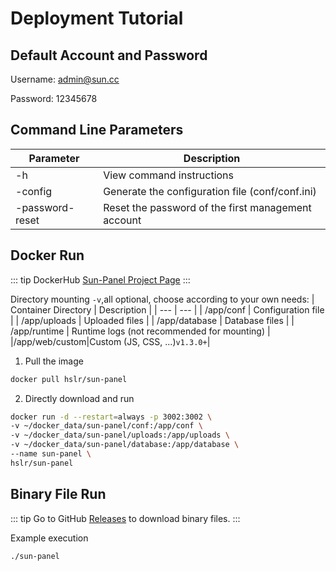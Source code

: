 # Deployment Tutorial

## Default Account and Password
Username: admin@sun.cc

Password: 12345678

## Command Line Parameters
| Parameter | Description |
| --- | --- |
| -h | View command instructions |
| -config | Generate the configuration file (conf/conf.ini) |
| -password-reset | Reset the password of the first management account |

## Docker Run

::: tip
DockerHub [Sun-Panel Project Page](https://hub.docker.com/r/hslr/sun-panel) 
:::

Directory mounting `-v`,all optional, choose according to your own needs:
| Container Directory | Description |
| --- | --- |
| /app/conf | Configuration file |
| /app/uploads | Uploaded files |
| /app/database | Database files |
| /app/runtime | Runtime logs (not recommended for mounting) |
|/app/web/custom|Custom (JS, CSS, ...)`v1.3.0+`|

1. Pull the image
```sh
docker pull hslr/sun-panel
```

2. Directly download and run
```sh
docker run -d --restart=always -p 3002:3002 \
-v ~/docker_data/sun-panel/conf:/app/conf \
-v ~/docker_data/sun-panel/uploads:/app/uploads \
-v ~/docker_data/sun-panel/database:/app/database \
--name sun-panel \
hslr/sun-panel
```

## Binary File Run

::: tip
Go to GitHub [Releases](https://github.com/hslr-s/sun-panel/releases) to download binary files.
:::

Example execution

```sh
./sun-panel
```
